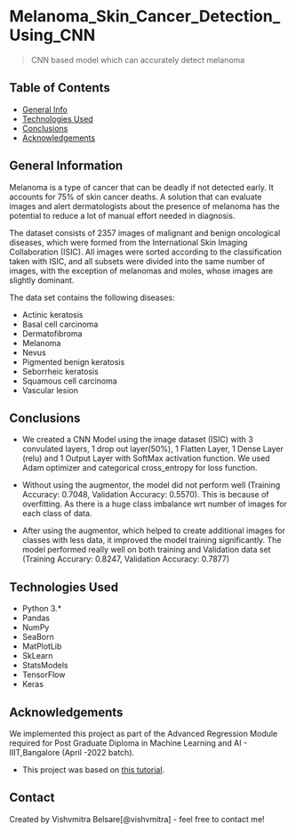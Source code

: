 # Melanoma_Skin_Cancer_Detection_Using_CNN
> CNN based model which can accurately detect melanoma


## Table of Contents
* [General Info](#general-information)
* [Technologies Used](#technologies-used)
* [Conclusions](#conclusions)
* [Acknowledgements](#acknowledgements)

## General Information
Melanoma is a type of cancer that can be deadly if not detected early. It accounts for 75% of skin cancer deaths. A solution that can evaluate images and alert dermatologists about the presence of melanoma has the potential to reduce a lot of manual effort needed in diagnosis.

The dataset consists of 2357 images of malignant and benign oncological diseases, which were formed from the International Skin Imaging Collaboration (ISIC). All images were sorted according to the classification taken with ISIC, and all subsets were divided into the same number of images, with the exception of melanomas and moles, whose images are slightly dominant.

The data set contains the following diseases:

- Actinic keratosis
- Basal cell carcinoma
- Dermatofibroma
- Melanoma
- Nevus
- Pigmented benign keratosis
- Seborrheic keratosis
- Squamous cell carcinoma
- Vascular lesion

## Conclusions
- We created a CNN Model using the image dataset (ISIC) with 3 convulated layers, 1 drop out layer(50%), 1 Flatten Layer,
  1 Dense Layer (relu) and 1 Output Layer with SoftMax activation function. We used Adam optimizer and categorical cross_entropy for loss function. 

- Without using the augmentor, the model did not perform well (Training Accuracy: 0.7048, Validation Accuracy: 0.5570). 
  This is because of overfitting. As there is a huge class imbalance wrt number of images for each class of data. 

- After using the augmentor, which helped to create additional images for classes with less data, it improved the model training
  significantly. The model performed really well on both training and Validation data set 
  (Training Accurary: 0.8247, Validation Accuracy: 0.7877)

<!-- You don't have to answer all the questions - just the ones relevant to your project. -->


## Technologies Used
- Python 3.*
- Pandas
- NumPy
- SeaBorn
- MatPlotLib
- SkLearn
- StatsModels
- TensorFlow
- Keras

## Acknowledgements
We implemented this project as part of the Advanced Regression Module required for Post Graduate Diploma in Machine Learning and AI - IIIT,Bangalore (April -2022 batch).
- This project was based on [this tutorial](https://learn.upgrad.com/course/2880).

## Contact
Created by Vishvmitra Belsare[@vishvmitra] - feel free to contact me!